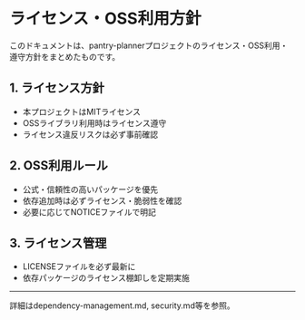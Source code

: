 # ライセンス・OSS利用方針

このドキュメントは、pantry-plannerプロジェクトのライセンス・OSS利用・遵守方針をまとめたものです。

## 1. ライセンス方針

- 本プロジェクトはMITライセンス
- OSSライブラリ利用時はライセンス遵守
- ライセンス違反リスクは必ず事前確認

## 2. OSS利用ルール

- 公式・信頼性の高いパッケージを優先
- 依存追加時は必ずライセンス・脆弱性を確認
- 必要に応じてNOTICEファイルで明記

## 3. ライセンス管理

- LICENSEファイルを必ず最新に
- 依存パッケージのライセンス棚卸しを定期実施

---

詳細はdependency-management.md, security.md等を参照。
